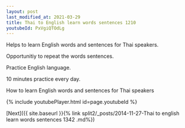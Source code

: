 ```yaml
---
layout: post
last_modified_at: 2021-03-29
title: Thai to English learn words sentences 1210 
youtubeId: PxVgiQTOdLg
---
```

 
 
Helps to learn English words and sentences for Thai speakers.

Opportunitiy to repeat the words sentences. 

Practice English language. 
 
10 minutes practice every day. 
 
How to learn English words and sentences for Thai speakers 
 
{% include youtubePlayer.html id=page.youtubeId %}
 
 
[Next]({{ site.baseurl }}{% link  split2/_posts/2014-11-27-Thai to english learn words sentences 1342 .md%})
 
